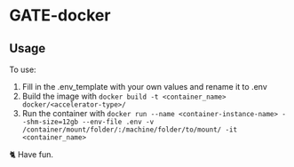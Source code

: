 # GATE-docker

## Usage 

To use:

1. Fill in the .env_template with your own values and rename it to .env
2. Build the image with `docker build -t <container_name> docker/<accelerator-type>/`
3. Run the container with `docker run --name <container-instance-name> --shm-size=12gb --env-file .env -v /container/mount/folder/:/machine/folder/to/mount/ -it <container_name>`


🐈 Have fun.
